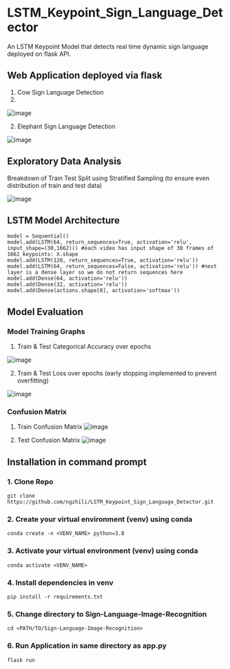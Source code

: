 # LSTM_Keypoint_Sign_Language_Detector
An LSTM Keypoint Model that detects real time dynamic sign language deployed on flask API.

## Web Application deployed via flask

1. Cow Sign Language Detection
2. 
![image](https://github.com/ngzhili/LSTM_Keypoint_Sign_Language_Detector/blob/32794c1761fa9fec34b04164e583264050822f94/readme-images/lstm-1.JPG)

2. Elephant Sign Language Detection

![image](https://github.com/ngzhili/LSTM_Keypoint_Sign_Language_Detector/blob/32794c1761fa9fec34b04164e583264050822f94/readme-images/lstm-2.JPG)

## Exploratory Data Analysis
Breakdown of Train Test Split using Stratified Sampling (to ensure even distribution of train and test data)

![image](https://github.com/ngzhili/LSTM_Keypoint_Sign_Language_Detector/blob/4dcd3fb656f62611dc81b497ab7eef885ff3ab4a/readme-images/train_test_distribution.png)

## LSTM Model Architecture
```
model = Sequential()
model.add(LSTM(64, return_sequences=True, activation='relu', input_shape=(30,1662))) #each video has input shape of 30 frames of 1662 keypoints: X.shape
model.add(LSTM(128, return_sequences=True, activation='relu'))
model.add(LSTM(64, return_sequences=False, activation='relu')) #next layer is a dense layer so we do not return sequences here
model.add(Dense(64, activation='relu'))
model.add(Dense(32, activation='relu'))
model.add(Dense(actions.shape[0], activation='softmax'))
```

## Model Evaluation

### Model Training Graphs
1. Train & Test Categorical Accuracy over epochs

![image](https://github.com/ngzhili/LSTM_Keypoint_Sign_Language_Detector/blob/c46727ba2c1eba3ce4712fb839539bccfb874811/readme-images/run4%20Model%20Training%20and%20Validation%20Categorical%20Accuracy.jpg)

2. Train & Test Loss over epochs (early stopping implemented to prevent overfitting)

![image](https://github.com/ngzhili/LSTM_Keypoint_Sign_Language_Detector/blob/4dcd3fb656f62611dc81b497ab7eef885ff3ab4a/readme-images/run4%20Model%20Training%20and%20Validation%20Loss.jpg)

### Confusion Matrix
1. Train Confusion Matrix
![image](https://github.com/ngzhili/LSTM_Keypoint_Sign_Language_Detector/blob/4dcd3fb656f62611dc81b497ab7eef885ff3ab4a/readme-images/run4%20Train%20Confusion%20Matrix.jpg)

2. Test Confusion Matrix
![image](https://github.com/ngzhili/LSTM_Keypoint_Sign_Language_Detector/blob/4dcd3fb656f62611dc81b497ab7eef885ff3ab4a/readme-images/run4%20Test%20Confusion%20Matrix.jpg)


## Installation in command prompt
### 1. Clone Repo
```
git clone https://github.com/ngzhili/LSTM_Keypoint_Sign_Language_Detector.git
```
### 2. Create your virtual environment (venv) using conda
```
conda create -n <VENV_NAME> python=3.8
```

### 3. Activate your virtual environment (venv) using conda
```
conda activate <VENV_NAME>
```

### 4. Install dependencies in venv
```
pip install -r requirements.txt
```

### 5. Change directory to Sign-Language-Image-Recognition
```
cd <PATH/TO/Sign-Language-Image-Recognition>
```
### 6. Run Application in same directory as app.py
```
flask run
```
